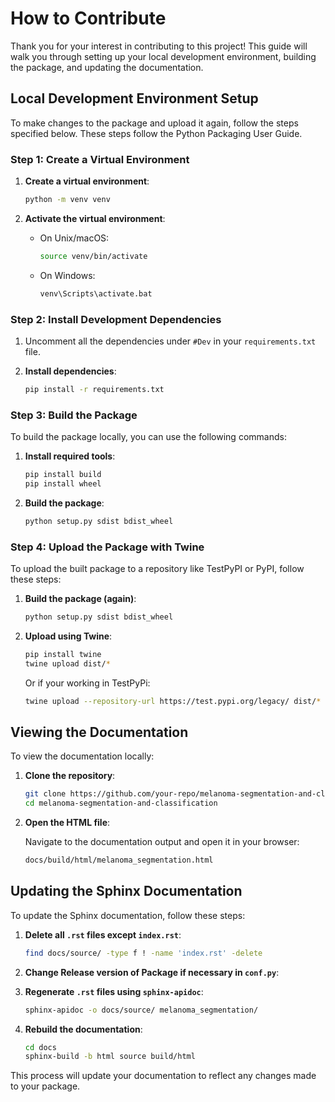 # How to Contribute

Thank you for your interest in contributing to this project! This guide will walk you through setting up your local development environment, building the package, and updating the documentation.

## Local Development Environment Setup

To make changes to the package and upload it again, follow the steps specified below. These steps follow the Python Packaging User Guide.

### Step 1: Create a Virtual Environment

1. **Create a virtual environment**:

    ```bash
    python -m venv venv
    ```

2. **Activate the virtual environment**:

    - On Unix/macOS:

        ```bash
        source venv/bin/activate
        ```

    - On Windows:

        ```bash
        venv\Scripts\activate.bat
        ```

### Step 2: Install Development Dependencies

1. Uncomment all the dependencies under `#Dev` in your `requirements.txt` file.

2. **Install dependencies**:

    ```bash
    pip install -r requirements.txt
    ```

### Step 3: Build the Package

To build the package locally, you can use the following commands:

1. **Install required tools**:

    ```bash
    pip install build
    pip install wheel
    ```

2. **Build the package**:

    ```bash
    python setup.py sdist bdist_wheel
    ```

### Step 4: Upload the Package with Twine

To upload the built package to a repository like TestPyPI or PyPI, follow these steps:

1. **Build the package (again)**:

    ```bash
    python setup.py sdist bdist_wheel
    ```

2. **Upload using Twine**:

    ```bash
    pip install twine
    twine upload dist/*
    ```
    Or if your working in TestPyPi:
    ```bash
    twine upload --repository-url https://test.pypi.org/legacy/ dist/*
    ```
   

## Viewing the Documentation

To view the documentation locally:

1. **Clone the repository**:

    ```bash
    git clone https://github.com/your-repo/melanoma-segmentation-and-classification.git
    cd melanoma-segmentation-and-classification
    ```

2. **Open the HTML file**:

    Navigate to the documentation output and open it in your browser:

    ```bash
    docs/build/html/melanoma_segmentation.html
    ```

## Updating the Sphinx Documentation

To update the Sphinx documentation, follow these steps:

1. **Delete all `.rst` files except `index.rst`**:

    ```bash
    find docs/source/ -type f ! -name 'index.rst' -delete
    ```
    
2. **Change Release version of Package if necessary in `conf.py`**:


3. **Regenerate `.rst` files using `sphinx-apidoc`**:

    ```bash
    sphinx-apidoc -o docs/source/ melanoma_segmentation/
    ```

4. **Rebuild the documentation**:

    ```bash
    cd docs
    sphinx-build -b html source build/html
    ```

This process will update your documentation to reflect any changes made to your package.
